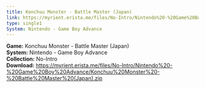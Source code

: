 ```yaml
---
title: Konchuu Monster - Battle Master (Japan)
link: https://myrient.erista.me/files/No-Intro/Nintendo%20-%20Game%20Boy%20Advance/Konchuu%20Monster%20-%20Battle%20Master%20(Japan).zip
type: single1
System: Nintendo - Game Boy Advance
---
```

<b>Game:</b> Konchuu Monster - Battle Master (Japan)<br>
<b>System:</b> Nintendo - Game Boy Advance<br>
<b>Collection:</b> No-Intro<br>
<b>Download:</b> https://myrient.erista.me/files/No-Intro/Nintendo%20-%20Game%20Boy%20Advance/Konchuu%20Monster%20-%20Battle%20Master%20(Japan).zip